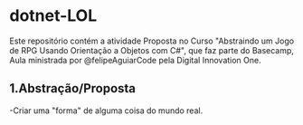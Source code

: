 # dotnet-LOL
 Este repositório contém a atividade Proposta no Curso "Abstraindo um Jogo de RPG Usando Orientação a Objetos com C#", que faz parte do Basecamp, Aula ministrada por @felipeAguiarCode pela Digital Innovation One.

## 1.Abstração/Proposta
-Criar uma "forma" de alguma coisa do mundo real.
